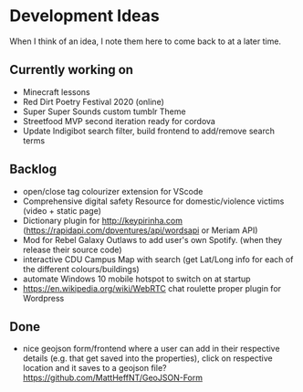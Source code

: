 # Development Ideas
When I think of an idea, I note them here to come back to at a later time.

## Currently working on ##
- Minecraft lessons
- Red Dirt Poetry Festival 2020 (online)
- Super Super Sounds custom tumblr Theme
- Streetfood MVP second iteration ready for cordova
- Update Indigibot search filter, build frontend to add/remove search terms


## Backlog ##
- <div> open/close tag colourizer extension for VScode
- Comprehensive digital safety Resource for domestic/violence victims (video + static page)
- Dictionary plugin for http://keypirinha.com (https://rapidapi.com/dpventures/api/wordsapi or Meriam API)
- Mod for Rebel Galaxy Outlaws to add user's own Spotify. (when they release their source code)
- interactive CDU Campus Map with search (get Lat/Long info for each of the different colours/buildings)
- automate Windows 10 mobile hotspot to switch on at startup
- https://en.wikipedia.org/wiki/WebRTC chat roulette proper plugin for Wordpress

## Done ##
- nice geojson form/frontend where a user can add in their respective details (e.g. that get saved into the properties), click on respective location and it saves to a geojson file? https://github.com/MattHeffNT/GeoJSON-Form
